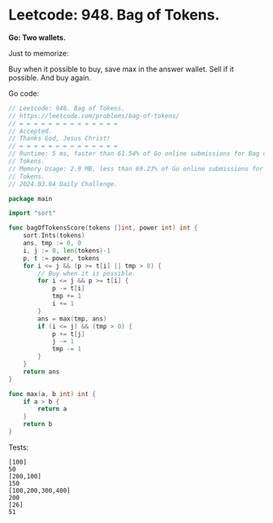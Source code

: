 #  Leetcode: 948. Bag of Tokens.

**Go: Two wallets.**

Just to memorize: 

Buy when it possible to buy, save max in the answer wallet. Sell if it
possible. And buy again.


Go code:
```Go
// Leetcode: 948. Bag of Tokens.
// https://leetcode.com/problems/bag-of-tokens/
// = = = = = = = = = = = = = =
// Accepted.
// Thanks God, Jesus Christ!
// = = = = = = = = = = = = = =
// Runtime: 5 ms, faster than 61.54% of Go online submissions for Bag of
// Tokens.
// Memory Usage: 2.9 MB, less than 69.23% of Go online submissions for Bag of
// Tokens.
// 2024.03.04 Daily Challenge.

package main

import "sort"

func bagOfTokensScore(tokens []int, power int) int {
	sort.Ints(tokens)
	ans, tmp := 0, 0
	i, j := 0, len(tokens)-1
	p, t := power, tokens
	for i <= j && (p >= t[i] || tmp > 0) {
		// Buy when it is possible.
		for i <= j && p >= t[i] {
			p -= t[i]
			tmp += 1
			i += 1
		}
		ans = max(tmp, ans)
		if (i <= j) && (tmp > 0) {
			p += t[j]
			j -= 1
			tmp -= 1
		}
	}
	return ans
}

func max(a, b int) int {
	if a > b {
		return a
	}
	return b
}
```

Tests:
```
[100]
50
[200,100]
150
[100,200,300,400]
200
[26]
51
```
